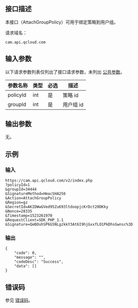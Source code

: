 ## 接口描述

本接口（AttachGroupPolicy）可用于绑定策略到用户组。

请求域名：

```
cam.api.qcloud.com 
```

##  输入参数

以下请求参数列表仅列出了接口请求参数，未列出 [公共参数](/document/product/598/13878)。

| 参数名称 | 类型 | 必选 | 描述      |
| -------- | ---- | ---- | --------- |
| policyId | int  | 是   | 策略 id   |
| groupId  | int  | 是   | 用户组 id |

## 输出参数

无。

## 示例

### 输入

```
https://cam.api.qcloud.com/v2/index.php
?policyId=1
&groupId=34444
&SignatureMethod=HmacSHA256
&Action=AttachGroupPolicy
&Region=gz
&SecretId=AKIDWwGVed95Zu693ltdoopjcKrDct20DKky
&Nonce=28335
&Timestamp=1523261970
&RequestClient=SDK_PHP_1.1
&Signature=QeBOuhSP6G5NLgzkkY3At6I9hjGxxfLO1PkDhsGwnsc%3D
```

### 输出

```
{
    "code": 0,
    "message": "",
    "codeDesc": "Success",
    "data": []
}
```

## 错误码

参见 [错误码](/document/product/598/13884)。
